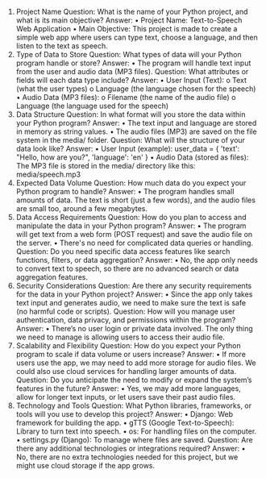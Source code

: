 1. Project Name
Question: What is the name of your Python project, and what is its main objective?
Answer:
•	Project Name: Text-to-Speech Web Application
•	Main Objective: This project is made to create a simple web app where users can type text, choose a language, and then listen to the text as speech.
2. Type of Data to Store
Question: What types of data will your Python program handle or store?
Answer:
•	The program will handle text input from the user and audio data (MP3 files).
Question: What attributes or fields will each data type include?
Answer:
•	User Input (Text):
o	Text (what the user types)
o	Language (the language chosen for the speech)
•	Audio Data (MP3 files):
o	Filename (the name of the audio file)
o	Language (the language used for the speech)
3. Data Structure
Question: In what format will you store the data within your Python program?
Answer:
•	The text input and language are stored in memory as string values.
•	The audio files (MP3) are saved on the file system in the media/ folder.
Question: What will the structure of your data look like?
Answer:
•	User Input (example):
user_data = {
    'text': "Hello, how are you?",
    'language': 'en'
}
•	Audio Data (stored as files):
The MP3 file is stored in the media/ directory like this:
media/speech.mp3
4. Expected Data Volume
Question: How much data do you expect your Python program to handle?
Answer:
•	The program handles small amounts of data. The text is short (just a few words), and the audio files are small too, around a few megabytes.
5. Data Access Requirements
Question: How do you plan to access and manipulate the data in your Python program?
Answer:
•	The program will get text from a web form (POST request) and save the audio file on the server.
•	There's no need for complicated data queries or handling.
Question: Do you need specific data access features like search functions, filters, or data aggregation?
Answer:
•	No, the app only needs to convert text to speech, so there are no advanced search or data aggregation features.
6. Security Considerations
Question: Are there any security requirements for the data in your Python project?
Answer:
•	Since the app only takes text input and generates audio, we need to make sure the text is safe (no harmful code or scripts).
Question: How will you manage user authentication, data privacy, and permissions within the program?
Answer:
•	There’s no user login or private data involved. The only thing we need to manage is allowing users to access their audio file.
7. Scalability and Flexibility
Question: How do you expect your Python program to scale if data volume or users increase?
Answer:
•	If more users use the app, we may need to add more storage for audio files. We could also use cloud services for handling larger amounts of data.
Question: Do you anticipate the need to modify or expand the system’s features in the future?
Answer:
•	Yes, we may add more languages, allow for longer text inputs, or let users save their past audio files.
8. Technology and Tools
Question: What Python libraries, frameworks, or tools will you use to develop this project?
Answer:
•	Django: Web framework for building the app.
•	gTTS (Google Text-to-Speech): Library to turn text into speech.
•	os: For handling files on the computer.
•	settings.py (Django): To manage where files are saved.
Question: Are there any additional technologies or integrations required?
Answer:
•	No, there are no extra technologies needed for this project, but we might use cloud storage if the app grows.
